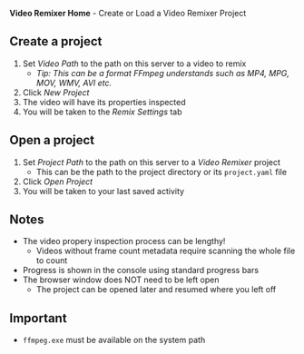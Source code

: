 **Video Remixer Home** - Create or Load a Video Remixer Project

## Create a project
1. Set _Video Path_ to the path on this server to a video to remix
    - _Tip: This can be a format FFmpeg understands such as MP4, MPG, MOV, WMV, AVI etc._
1. Click _New Project_
1. The video will have its properties inspected
1. You will be taken to the _Remix Settings_ tab

## Open a project
1. Set _Project Path_ to the path on this server to a _Video Remixer_ project
    - This can be the path to the project directory or its `project.yaml` file
1. Click _Open Project_
1. You will be taken to your last saved activity

## Notes
- The video propery inspection process can be lengthy!
    - Videos without frame count metadata require scanning the whole file to count
- Progress is shown in the console using standard progress bars
- The browser window does NOT need to be left open
    - The project can be opened later and resumed where you left off

## Important
- `ffmpeg.exe` must be available on the system path
